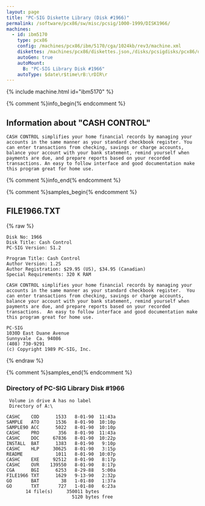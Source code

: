 ```yaml
---
layout: page
title: "PC-SIG Diskette Library (Disk #1966)"
permalink: /software/pcx86/sw/misc/pcsig/1000-1999/DISK1966/
machines:
  - id: ibm5170
    type: pcx86
    config: /machines/pcx86/ibm/5170/cga/1024kb/rev3/machine.xml
    diskettes: /machines/pcx86/diskettes.json,/disks/pcsigdisks/pcx86/diskettes.json
    autoGen: true
    autoMount:
      B: "PC-SIG Library Disk #1966"
    autoType: $date\r$time\rB:\rDIR\r
---
```


{% include machine.html id="ibm5170" %}

{% comment %}info_begin{% endcomment %}

## Information about "CASH CONTROL"

    CASH CONTROL simplifies your home financial records by managing your
    accounts in the same manner as your standard checkbook register. You
    can enter transactions from checking, savings or charge accounts,
    balance your account with your bank statement, remind yourself when
    payments are due, and prepare reports based on your recorded
    transactions. An easy to follow interface and good documentation make
    this program great for home use.
{% comment %}info_end{% endcomment %}

{% comment %}samples_begin{% endcomment %}

## FILE1966.TXT

{% raw %}
```
Disk No: 1966                                                           
Disk Title: Cash Control                                                
PC-SIG Version: S1.2                                                    
                                                                        
Program Title: Cash Control                                             
Author Version: 1.2S                                                    
Author Registration: $29.95 (US), $34.95 (Canadian)                     
Special Requirements: 320 K RAM                                         
                                                                        
CASH CONTROL simplifies your home financial records by managing your    
accounts in the same manner as your standard checkbook register.  You   
can enter transactions from checking, savings or charge accounts,       
balance your account with your bank statement, remind yourself when     
payments are due, and prepare reports based on your recorded            
transactions.  An easy to follow interface and good documentation make  
this program great for home use.                                        
                                                                        
PC-SIG                                                                  
1030D East Duane Avenue                                                 
Sunnyvale  Ca. 94086                                                    
(408) 730-9291                                                          
(c) Copyright 1989 PC-SIG, Inc.                                         
```
{% endraw %}

{% comment %}samples_end{% endcomment %}

### Directory of PC-SIG Library Disk #1966

     Volume in drive A has no label
     Directory of A:\

    CASHC    COD      1533   8-01-90  11:43a
    SAMPLE   ATO      1536   8-01-90  10:10p
    SAMPLE90 ACC      5022   8-01-90  10:10p
    CASHC    PRO       356   8-01-90  11:43a
    CASHC    DOC     67836   8-01-90  10:22p
    INSTALL  BAT      1383   8-01-90   9:10p
    CASHC    HLP     30625   8-01-90   3:15p
    README            1011   8-01-90  10:07p
    CASHC    EXE     92512   8-01-90   8:17p
    CASHC    OVR    139550   8-01-90   8:17p
    CGA      BGI      6253   8-29-88   5:00a
    FILE1966 TXT      1629   9-13-90   2:32p
    GO       BAT        38   1-01-80   1:37a
    GO       TXT       727   1-01-80   6:23a
           14 file(s)     350011 bytes
                            5120 bytes free
